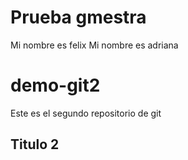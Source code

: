 # Prueba gmestra
Mi nombre es felix
Mi nombre es adriana
# demo-git2
Este es el segundo repositorio de git

## Titulo 2

